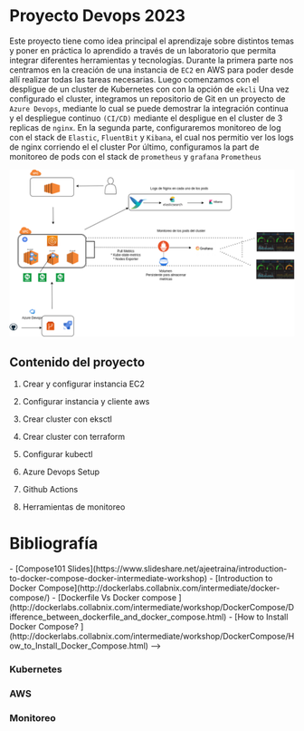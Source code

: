 # Proyecto Devops 2023


Este proyecto tiene como idea principal el aprendizaje sobre distintos temas y poner en práctica lo aprendido a través de un laboratorio que permita integrar diferentes herramientas y tecnologías.
Durante la  primera parte nos centramos en la creación de una instancia de `EC2` en AWS para poder desde allí realizar todas las tareas necesarias. 
Luego comenzamos con el despligue de un cluster de Kubernetes con con la opción de `ekcli`
Una vez configurado el cluster, integramos un repositorio de Git en un proyecto de `Azure Devops`, mediante lo cual se puede demostrar la integración continua y el despliegue continuo `(CI/CD)` mediante el despligue en el cluster de 3 replicas de `nginx`.
En la segunda parte, configuraremos monitoreo de log con el stack de  `Elastic`, `FluentBit` y `Kibana`, el cual nos permitio ver los logs de nginx corriendo el el cluster 
Por último, configuramos la part de monitoreo de pods con el stack de `prometheus` y `grafana` `Prometheus`



![arquitectura](img/arquitecture.png)

## Contenido del proyecto

1. Crear y configurar instancia EC2

2. Configurar instancia y cliente aws

3. Crear cluster con eksctl

4. Crear cluster con terraform

5. Configurar kubectl

6. Azure Devops Setup

7. Github Actions

8. Herramientas de monitoreo


# Bibliografía

<!-- #  Docker Compose Examples // -->

<!-->
- [Compose101 Slides](https://www.slideshare.net/ajeetraina/introduction-to-docker-compose-docker-intermediate-workshop)
- [Introduction to Docker Compose](http://dockerlabs.collabnix.com/intermediate/docker-compose/)
- [Dockerfile Vs Docker compose ](http://dockerlabs.collabnix.com/intermediate/workshop/DockerCompose/Difference_between_dockerfile_and_docker_compose.html)
- [How to Install Docker Compose? ](http://dockerlabs.collabnix.com/intermediate/workshop/DockerCompose/How_to_Install_Docker_Compose.html)
-->

### Kubernetes

### AWS
<!--  [Setup AWS Free Tier](https://cloudkatha.com/how-to-setup-your-aws-free-tier-account-the-right-way/)-->

### Monitoreo